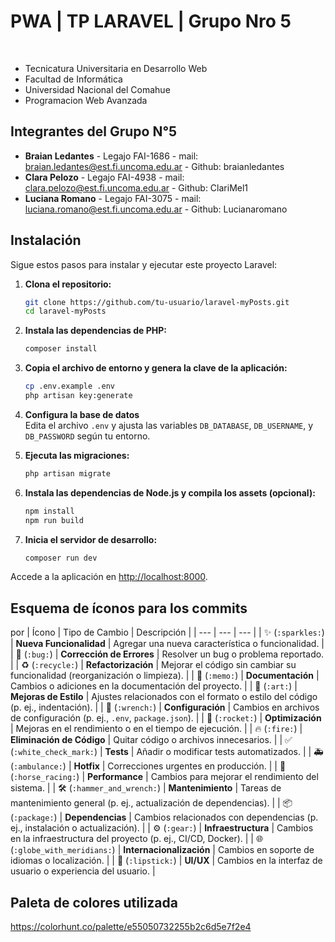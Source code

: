 # PWA | TP LARAVEL | Grupo Nro 5
⠀⠀⠀⠀⠀⠀⠀⠀⠀⠀⠀
 - Tecnicatura Universitaria en Desarrollo Web
 - Facultad de Informática
 - Universidad Nacional del Comahue
 - Programacion Web Avanzada
 
 ## Integrantes del Grupo N°5
 - **Braian Ledantes** - Legajo FAI-1686 - mail: braian.ledantes@est.fi.uncoma.edu.ar - Github: braianledantes
 - **Clara Pelozo** - Legajo FAI-4938 - mail: clara.pelozo@est.fi.uncoma.edu.ar - Github: ClariMel1
 - **Luciana Romano** - Legajo FAI-3075 - mail: luciana.romano@est.fi.uncoma.edu.ar - Github: Lucianaromano


## Instalación

Sigue estos pasos para instalar y ejecutar este proyecto Laravel:

1. **Clona el repositorio:**
   ```bash
   git clone https://github.com/tu-usuario/laravel-myPosts.git
   cd laravel-myPosts
   ```

2. **Instala las dependencias de PHP:**
   ```bash
   composer install
   ```

3. **Copia el archivo de entorno y genera la clave de la aplicación:**
   ```bash
   cp .env.example .env
   php artisan key:generate
   ```

4. **Configura la base de datos**  
   Edita el archivo `.env` y ajusta las variables `DB_DATABASE`, `DB_USERNAME`, y `DB_PASSWORD` según tu entorno.

5. **Ejecuta las migraciones:**
   ```bash
   php artisan migrate
   ```

6. **Instala las dependencias de Node.js y compila los assets (opcional):**
   ```bash
   npm install
   npm run build
   ```

7. **Inicia el servidor de desarrollo:**
   ```bash
   composer run dev
   ```

Accede a la aplicación en [http://localhost:8000](http://localhost:8000).

## Esquema de íconos para los commits
por
| Ícono | Tipo de Cambio | Descripción |
| --- | --- | --- |
| ✨ (`:sparkles:`) | **Nueva Funcionalidad** | Agregar una nueva característica o funcionalidad. |
| 🐛 (`:bug:`) | **Corrección de Errores** | Resolver un bug o problema reportado. |
| ♻️ (`:recycle:`) | **Refactorización** | Mejorar el código sin cambiar su funcionalidad (reorganización o limpieza). |
| 📝 (`:memo:`) | **Documentación** | Cambios o adiciones en la documentación del proyecto. |
| 🎨 (`:art:`) | **Mejoras de Estilo** | Ajustes relacionados con el formato o estilo del código (p. ej., indentación). |
| 🔧 (`:wrench:`) | **Configuración** | Cambios en archivos de configuración (p. ej., `.env`, `package.json`). |
| 🚀 (`:rocket:`) | **Optimización** | Mejoras en el rendimiento o en el tiempo de ejecución. |
| 🔥 (`:fire:`) | **Eliminación de Código** | Quitar código o archivos innecesarios. |
| ✅ (`:white_check_mark:`) | **Tests** | Añadir o modificar tests automatizados. |
| 🚑️ (`:ambulance:`) | **Hotfix** | Correcciones urgentes en producción. |
| 🐎 (`:horse_racing:`) | **Performance** | Cambios para mejorar el rendimiento del sistema. |
| 🛠️ (`:hammer_and_wrench:`) | **Mantenimiento** | Tareas de mantenimiento general (p. ej., actualización de dependencias). |
| 📦️ (`:package:`) | **Dependencias** | Cambios relacionados con dependencias (p. ej., instalación o actualización). |
| ⚙️ (`:gear:`) | **Infraestructura** | Cambios en la infraestructura del proyecto (p. ej., CI/CD, Docker). |
| 🌐 (`:globe_with_meridians:`) | **Internacionalización** | Cambios en soporte de idiomas o localización. |
| 💄 (`:lipstick:`) | **UI/UX** | Cambios en la interfaz de usuario o experiencia del usuario. |



## Paleta de colores utilizada

https://colorhunt.co/palette/e55050732255b2c6d5e7f2e4